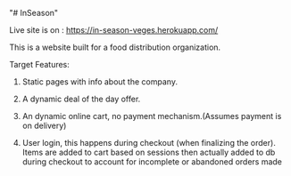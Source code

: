"# InSeason" 

Live site is on : https://in-season-veges.herokuapp.com/

This is a website built for a food distribution organization.

Target Features:

1. Static pages with info about the company.

2. A dynamic deal of the day offer.

3. An dynamic online cart, no payment mechanism.(Assumes payment is on delivery)

4. User login, this happens during checkout (when finalizing the order). Items are added to cart based on sessions then actually added to db during checkout to account for incomplete or abandoned orders made
